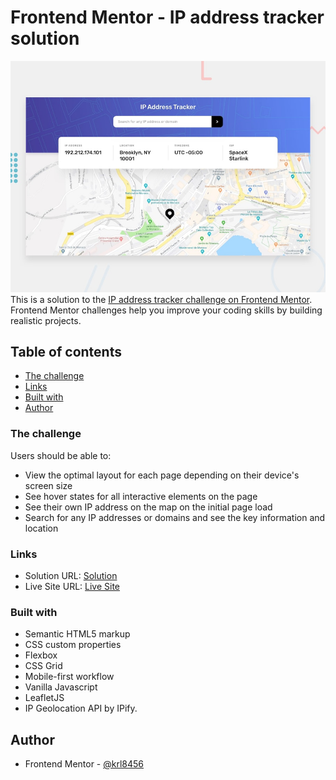 # Frontend Mentor - IP address tracker solution
![Design preview for the IP address tracker challenge](./design/desktop-preview.jpg)
This is a solution to the [IP address tracker challenge on Frontend Mentor](https://www.frontendmentor.io/challenges/ip-address-tracker-I8-0yYAH0). Frontend Mentor challenges help you improve your coding skills by building realistic projects. 

## Table of contents

  - [The challenge](#the-challenge)
  - [Links](#links)
  - [Built with](#built-with)
  - [Author](#author)
### The challenge

Users should be able to:

- View the optimal layout for each page depending on their device's screen size
- See hover states for all interactive elements on the page
- See their own IP address on the map on the initial page load
- Search for any IP addresses or domains and see the key information and location
### Links

- Solution URL: [Solution](https://github.com/krl8456/IP-Address-Tracker.github.io)
- Live Site URL: [Live Site](https://krl8456.github.io/IP-Address-Tracker.github.io)

### Built with

- Semantic HTML5 markup
- CSS custom properties
- Flexbox
- CSS Grid
- Mobile-first workflow
- Vanilla Javascript
- LeafletJS
- IP Geolocation API by IPify.

## Author

- Frontend Mentor - [@krl8456](https://www.frontendmentor.io/profile/krl8456)


